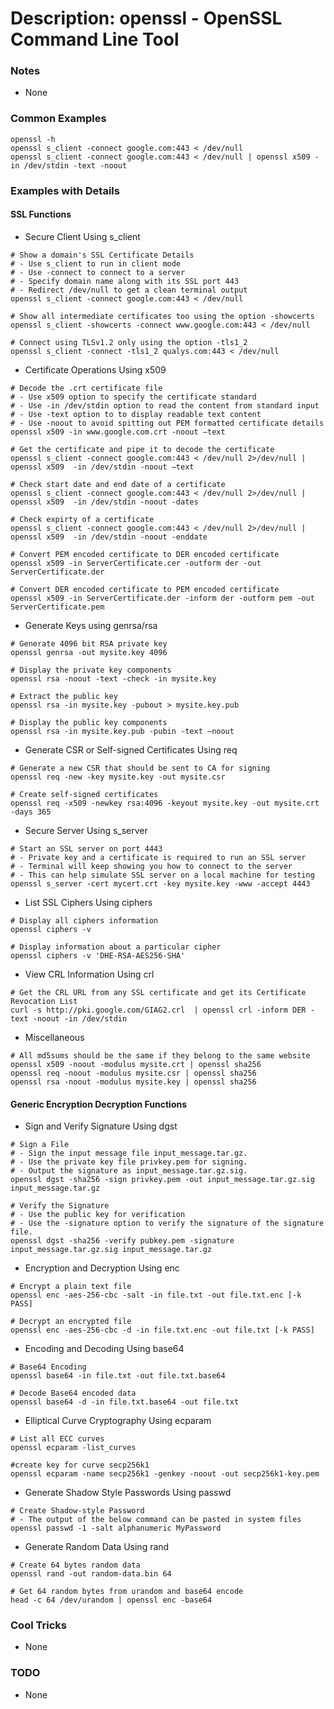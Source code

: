 # Description: openssl - OpenSSL Command Line Tool

### Notes
* None

### Common Examples
```
openssl -h
openssl s_client -connect google.com:443 < /dev/null
openssl s_client -connect google.com:443 < /dev/null | openssl x509 -in /dev/stdin -text -noout
```

### Examples with Details
#### SSL Functions
* Secure Client Using s_client

```
# Show a domain's SSL Certificate Details
# - Use s_client to run in client mode
# - Use -connect to connect to a server
# - Specify domain name along with its SSL port 443
# - Redirect /dev/null to get a clean terminal output
openssl s_client -connect google.com:443 < /dev/null

# Show all intermediate certificates too using the option -showcerts
openssl s_client -showcerts -connect www.google.com:443 < /dev/null     

# Connect using TLSv1.2 only using the option -tls1_2
openssl s_client -connect -tls1_2 qualys.com:443 < /dev/null 	       
```

* Certificate Operations Using x509

```
# Decode the .crt certificate file
# - Use x509 option to specify the certificate standard
# - Use -in /dev/stdin option to read the content from standard input
# - Use -text option to to display readable text content
# - Use -noout to avoid spitting out PEM formatted certificate details
openssl x509 -in www.google.com.crt -noout –text  

# Get the certificate and pipe it to decode the certificate
openssl s_client -connect google.com:443 < /dev/null 2>/dev/null | openssl x509  -in /dev/stdin -noout –text

# Check start date and end date of a certificate
openssl s_client -connect google.com:443 < /dev/null 2>/dev/null | openssl x509  -in /dev/stdin -noout -dates

# Check expirty of a certificate
openssl s_client -connect google.com:443 < /dev/null 2>/dev/null | openssl x509  -in /dev/stdin -noout -enddate

# Convert PEM encoded certificate to DER encoded certificate
openssl x509 -in ServerCertificate.cer -outform der -out ServerCertificate.der

# Convert DER encoded certificate to PEM encoded certificate
openssl x509 -in ServerCertificate.der -inform der -outform pem -out ServerCertificate.pem
```

* Generate Keys using genrsa/rsa

```
# Generate 4096 bit RSA private key
openssl genrsa -out mysite.key 4096

# Display the private key components
openssl rsa -noout -text -check -in mysite.key

# Extract the public key
openssl rsa -in mysite.key -pubout > mysite.key.pub
  
# Display the public key components
openssl rsa -in mysite.key.pub -pubin -text –noout   
```

* Generate CSR or Self-signed Certificates Using req

```
# Generate a new CSR that should be sent to CA for signing
openssl req -new -key mysite.key -out mysite.csr 

# Create self-signed certificates
openssl req -x509 -newkey rsa:4096 -keyout mysite.key -out mysite.crt -days 365 
```

* Secure Server Using s_server

```
# Start an SSL server on port 4443
# - Private key and a certificate is required to run an SSL server
# - Terminal will keep showing you how to connect to the server
# - This can help simulate SSL server on a local machine for testing
openssl s_server -cert mycert.crt -key mysite.key -www -accept 4443
```

* List SSL Ciphers Using ciphers

```
# Display all ciphers information
openssl ciphers -v

# Display information about a particular cipher
openssl ciphers -v 'DHE-RSA-AES256-SHA'
```

* View CRL Information Using crl

```
# Get the CRL URL from any SSL certificate and get its Certificate Revocation List
curl -s http://pki.google.com/GIAG2.crl  | openssl crl -inform DER -text -noout -in /dev/stdin
```

* Miscellaneous 

```
# All md5sums should be the same if they belong to the same website
openssl x509 -noout -modulus mysite.crt | openssl sha256  
openssl req -noout -modulus mysite.csr | openssl sha256   
openssl rsa -noout -modulus mysite.key | openssl sha256   
```

#### Generic Encryption Decryption Functions

* Sign and Verify Signature Using dgst

```
# Sign a File
# - Sign the input message file input_message.tar.gz.
# - Use the private key file privkey.pem for signing.
# - Output the signature as input_message.tar.gz.sig.
openssl dgst -sha256 -sign privkey.pem -out input_message.tar.gz.sig input_message.tar.gz        

# Verify the Signature
# - Use the public key for verification
# - Use the -signature option to verify the signature of the signature file.
openssl dgst -sha256 -verify pubkey.pem -signature input_message.tar.gz.sig input_message.tar.gz 
```

* Encryption and Decryption Using enc

```
# Encrypt a plain text file
openssl enc -aes-256-cbc -salt -in file.txt -out file.txt.enc [-k PASS]   

# Decrypt an encrypted file
openssl enc -aes-256-cbc -d -in file.txt.enc -out file.txt [-k PASS]      
```

* Encoding and Decoding Using base64

```
# Base64 Encoding
openssl base64 -in file.txt -out file.txt.base64

# Decode Base64 encoded data
openssl base64 -d -in file.txt.base64 -out file.txt                       
```

* Elliptical Curve Cryptography Using ecparam

```
# List all ECC curves
openssl ecparam -list_curves                                           

#create key for curve secp256k1
openssl ecparam -name secp256k1 -genkey -noout -out secp256k1-key.pem
```

* Generate Shadow Style Passwords Using passwd

```
# Create Shadow-style Password
# - The output of the below command can be pasted in system files
openssl passwd -1 -salt alphanumeric MyPassword   
```

* Generate Random Data Using rand

```
# Create 64 bytes random data
openssl rand -out random-data.bin 64              

# Get 64 random bytes from urandom and base64 encode
head -c 64 /dev/urandom | openssl enc -base64
```

### Cool Tricks
* None

### TODO
* None
